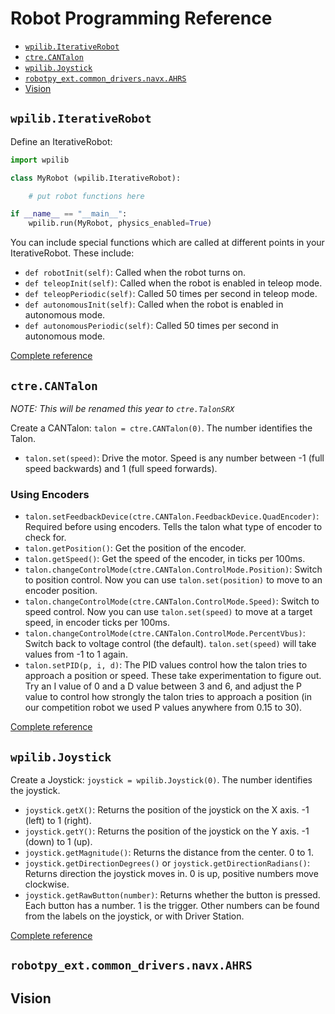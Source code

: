 # Robot Programming Reference

- [`wpilib.IterativeRobot`](#wpilibiterativerobot)
- [`ctre.CANTalon`](#ctrecantalon)
- [`wpilib.Joystick`](#wpilibjoystick)
- [`robotpy_ext.common_drivers.navx.AHRS`](#robotpy_extcommon_driversnavxahrs)
- [Vision](#vision)

## `wpilib.IterativeRobot`

Define an IterativeRobot:

```python
import wpilib

class MyRobot (wpilib.IterativeRobot):

    # put robot functions here

if __name__ == "__main__":
    wpilib.run(MyRobot, physics_enabled=True)
```

You can include special functions which are called at different points in your IterativeRobot. These include:

- `def robotInit(self)`: Called when the robot turns on.
- `def teleopInit(self)`: Called when the robot is enabled in teleop mode.
- `def teleopPeriodic(self)`: Called 50 times per second in teleop mode.
- `def autonomousInit(self)`: Called when the robot is enabled in autonomous mode.
- `def autonomousPeriodic(self)`: Called 50 times per second in autonomous mode.

[Complete reference](http://robotpy.readthedocs.io/projects/wpilib/en/latest/wpilib/IterativeRobot.html)

## `ctre.CANTalon`

*NOTE: This will be renamed this year to `ctre.TalonSRX`*

Create a CANTalon: `talon = ctre.CANTalon(0)`. The number identifies the Talon.

- `talon.set(speed)`: Drive the motor. Speed is any number between -1 (full speed backwards) and 1 (full speed forwards).

### Using Encoders
- `talon.setFeedbackDevice(ctre.CANTalon.FeedbackDevice.QuadEncoder)`: Required before using encoders. Tells the talon what type of encoder to check for.
- `talon.getPosition()`: Get the position of the encoder.
- `talon.getSpeed()`: Get the speed of the encoder, in ticks per 100ms.
- `talon.changeControlMode(ctre.CANTalon.ControlMode.Position)`: Switch to position control. Now you can use `talon.set(position)` to move to an encoder position.
- `talon.changeControlMode(ctre.CANTalon.ControlMode.Speed)`: Switch to speed control. Now you can use `talon.set(speed)` to move at a target speed, in encoder ticks per 100ms.
- `talon.changeControlMode(ctre.CANTalon.ControlMode.PercentVbus)`: Switch back to voltage control (the default). `talon.set(speed)` will take values from -1 to 1 again. 
- `talon.setPID(p, i, d)`: The PID values control how the talon tries to approach a position or speed. These take experimentation to figure out. Try an I value of 0 and a D value between 3 and 6, and adjust the P value to control how strongly the talon tries to approach a position (in our competition robot we used P values anywhere from 0.15 to 30).

[Complete reference](http://robotpy.readthedocs.io/projects/ctre/en/latest/api.html)

## `wpilib.Joystick`

Create a Joystick: `joystick = wpilib.Joystick(0)`. The number identifies the joystick.

- `joystick.getX()`: Returns the position of the joystick on the X axis. -1 (left) to 1 (right).
- `joystick.getY()`: Returns the position of the joystick on the Y axis. -1 (down) to 1 (up).
- `joystick.getMagnitude()`: Returns the distance from the center. 0 to 1.
- `joystick.getDirectionDegrees()` or `joystick.getDirectionRadians()`: Returns direction the joystick moves in. 0 is up, positive numbers move clockwise.
- `joystick.getRawButton(number)`: Returns whether the button is pressed. Each button has a number. 1 is the trigger. Other numbers can be found from the labels on the joystick, or with Driver Station.

[Complete reference](http://robotpy.readthedocs.io/projects/wpilib/en/latest/wpilib/Joystick.html)

## `robotpy_ext.common_drivers.navx.AHRS`

## Vision
